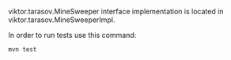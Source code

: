 viktor.tarasov.MineSweeper interface implementation is located in viktor.tarasov.MineSweeperImpl.

In order to run tests use this command:

```
mvn test
```